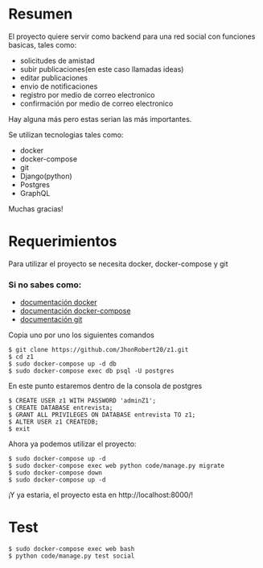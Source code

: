 # Resumen
El proyecto quiere servir como backend para una red social con funciones basicas, tales como:
- solicitudes de amistad
- subir publicaciones(en este caso llamadas ideas)
- editar publicaciones
- envio de notificaciones
- registro por medio de correo electronico
- confirmación por medio de correo electronico

Hay alguna más pero estas serian las más importantes.

Se utilizan tecnologias tales como:
- docker
- docker-compose
- git
- Django(python)
- Postgres
- GraphQL

Muchas gracias!
# Requerimientos
Para utilizar el proyecto se necesita docker, docker-compose y git

### Si no sabes como: 
- [documentación docker](https://docs.docker.com/)
- [documentación docker-compose](https://docs.docker.com/compose/)
- [documentación git](https://git-scm.com/doc)

Copia uno por uno los siguientes comandos
```
$ git clone https://github.com/JhonRobert20/z1.git
$ cd z1
$ sudo docker-compose up -d db
$ sudo docker-compose exec db psql -U postgres
```
En este punto estaremos dentro de la consola de postgres
```
$ CREATE USER z1 WITH PASSWORD 'adminZ1';
$ CREATE DATABASE entrevista;
$ GRANT ALL PRIVILEGES ON DATABASE entrevista TO z1;
$ ALTER USER z1 CREATEDB;
$ exit
```
Ahora ya podemos utilizar el proyecto:
```
$ sudo docker-compose up -d
$ sudo docker-compose exec web python code/manage.py migrate
$ sudo docker-compose down
$ sudo docker-compose up -d
```
¡Y ya estaria, el proyecto esta en http://localhost:8000/!

# Test
```
$ sudo docker-compose exec web bash
$ python code/manage.py test social
```